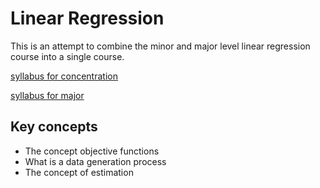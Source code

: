 # Linear Regression

This is an attempt to combine the minor and major level linear regression
course into a single course.

[syllabus for concentration](minor_syllabus.md)

[syllabus for major](major_syllabus.md)

## Key concepts
- The concept objective functions
- What is a data generation process
- The concept of estimation
